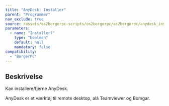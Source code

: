 ```yaml
---
title: "AnyDesk: Installer"
parent: "Programmer"
nav_exclude: true
source: /assets/os2borgerpc-scripts/os2borgerpc/os2borgerpc/anydesk_install.sh
parameters:
  - name: "Installer?"
    type: "boolean"
    default: null
    mandatory: false
compatibility:
  - "BorgerPC"
---
```


## Beskrivelse
Kan installere/fjerne AnyDesk.

AnyDesk er et værktøj til remote desktop, alá Teamviewer og Bomgar.